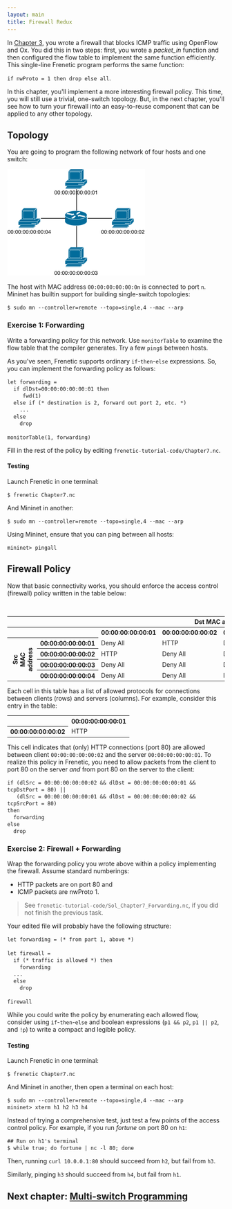 ```yaml
---
layout: main
title: Firewall Redux
---
```


In [Chapter 3](03-OxFirewall), you wrote a firewall that blocks ICMP traffic using OpenFlow and Ox. You did this in two steps: first, you wrote a _packet_in_ function and then configured the flow table to implement the same function efficiently.
This single-line Frenetic program performs the same function:

`if nwProto = 1 then drop else all`.

In this chapter, you'll implement a more interesting firewall policy. This time, you will still use a trivial, one-switch topology. But, in the next chapter, you'll see
how to turn your firewall into an easy-to-reuse component that can be applied to any other topology.

## Topology

You are going to program the following network of four hosts and one switch:

![image](../images/topo-single-4.png)

The host with MAC address `00:00:00:00:00:0n` is connected to port `n`. Mininet has builtin support for building single-switch topologies:

~~~
$ sudo mn --controller=remote --topo=single,4 --mac --arp
~~~

### Exercise 1: Forwarding

Write a forwarding policy for this network. Use `monitorTable` to examine the flow table that the compiler generates. Try a few `ping`s between hosts.

As you've seen, Frenetic supports ordinary `if`-`then`-`else` expressions.
So, you can implement the forwarding policy as follows:

~~~
let forwarding =
  if dlDst=00:00:00:00:00:01 then
     fwd(1)
  else if (* destination is 2, forward out port 2, etc. *)
    ...
  else
    drop

monitorTable(1, forwarding)
~~~

Fill in the rest of the policy by editing `frenetic-tutorial-code/Chapter7.nc`.

#### Testing

Launch Frenetic in one terminal:

~~~
$ frenetic Chapter7.nc
~~~

And Mininet in another:

~~~
$ sudo mn --controller=remote --topo=single,4 --mac --arp
~~~

Using Mininet, ensure that you can ping between all hosts:

~~~
mininet> pingall
~~~

## Firewall Policy

Now that basic connectivity works, you should enforce the access control (firewall) policy written in the table below:

<table>
<tr>
  <th style="visibility: hidden"></th>
  <th style="visibility: hidden"></th>
  <th colspan="4">Dst MAC address</th>
</tr>
<tr>
  <th style="visibility: hidden"></th>
  <th style="visibility: hidden"></th>
  <th>00:00:00:00:00:01</th>
  <th>00:00:00:00:00:02</th>
  <th>00:00:00:00:00:03</th>
  <th>00:00:00:00:00:04</th>
</tr>
<tr>
  <th rowspan="5" style="-webkit-transform:rotate(270deg)" >
    Src MAC<br>address
  </th>
  <th>00:00:00:00:00:01</th>
  <td>Deny All</td>
  <td>HTTP</td>
  <td>Deny All</td>
  <td>Deny All</td>
</tr>
<tr>
  <th>00:00:00:00:00:02</th>
  <td>HTTP</td>
  <td>Deny All</td>
  <td>Deny All</td>
  <td>Deny All</td>
</tr>
<tr>
  <th>00:00:00:00:00:03</th>
  <td>Deny All</td>
  <td>Deny All</td>
  <td>Deny All</td>
  <td>ICMP</td>
</tr>
<tr>
  <th>00:00:00:00:00:04</th>
  <td>Deny All</td>
  <td>Deny All</td>
  <td>ICMP</td>
  <td>Deny All</td><br>
</tr>
</table>

Each cell in this table has a list of allowed protocols for connections between
clients (rows) and servers (columns). For example, consider this entry in the table:


<table>
<tr>
  <th></th>
  <th>00:00:00:00:00:01</th>
</tr>
<tr>
  <th>00:00:00:00:00:02</th>
  <td>HTTP</td>
</tr>
</table>

This cell indicates that (only) HTTP connections (port 80) are allowed between client
`00:00:00:00:00:02` and the server `00:00:00:00:00:01`. To realize this policy in Frenetic, you need to allow packets from the client to port 80 on the server *and* from port 80 on the server to the client:

~~~
if (dlSrc = 00:00:00:00:00:02 && dlDst = 00:00:00:00:00:01 && tcpDstPort = 80) ||
   (dlSrc = 00:00:00:00:00:01 && dlDst = 00:00:00:00:00:02 && tcpSrcPort = 80)
then
  forwarding
else
  drop
~~~


### Exercise 2: Firewall + Forwarding

Wrap the forwarding policy you wrote above within a policy implementing the firewall.
Assume standard numberings:

- HTTP packets are on port 80 and
- ICMP packets are nwProto 1.

> See `frenetic-tutorial-code/Sol_Chapter7_Forwarding.nc`, if you
> did not finish the previous task.

Your edited file will probably have the following structure:

~~~
let forwarding = (* from part 1, above *)

let firewall =
  if (* traffic is allowed *) then
    forwarding
  ...
  else
    drop

firewall
~~~

While you could write the policy by enumerating each allowed flow, consider
using `if`-`then`-`else` and boolean expressions (`p1 && p2`, `p1 || p2`, and `!p`) to write a compact and legible policy.

#### Testing

Launch Frenetic in one terminal:

~~~
$ frenetic Chapter7.nc
~~~

And Mininet in another, then open a terminal on each host:

~~~
$ sudo mn --controller=remote --topo=single,4 --mac --arp
mininet> xterm h1 h2 h3 h4
~~~

Instead of trying a comprehensive test, just test a few points of the access control policy. For example, if you run _fortune_ on port 80 on `h1`:

~~~
## Run on h1's terminal
$ while true; do fortune | nc -l 80; done
~~~

Then, running `curl 10.0.0.1:80` should succeed from `h2`, but fail from `h3`.

Similarly, pinging `h3` should succeed from `h4`, but fail from `h1`.

## Next chapter: [Multi-switch Programming][Ch8]

[Ch8]: 08-NCMultiSwitch

[Action]: http://frenetic-lang.github.io/frenetic/docs/OpenFlow0x01.Action.html